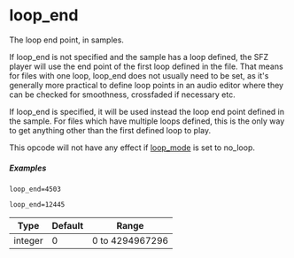 # loop_end

The loop end point, in samples.

If loop_end is not specified and the sample has a loop defined, the SFZ player
will use the end point of the first loop defined in the file. That means for
files with one loop, loop_end does not usually need to be set, as it's generally
more practical to define loop points in an audio editor where they can be checked
for smoothness, crossfaded if necessary etc.

If loop_end is specified, it will be used instead the loop end point defined in
the sample. For files which have multiple loops defined, this is the only way to
get anything other than the first defined loop to play.

This opcode will not have any effect if [loop_mode](loop_mode) is set to no_loop.

##### Examples

```
loop_end=4503

loop_end=12445
```

| Type    | Default | Range           |
| ---     | ---     | ---             |
| integer | 0       | 0 to 4294967296 |
